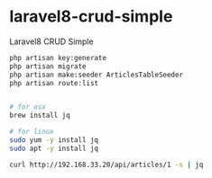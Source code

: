 # laravel8-crud-simple

Laravel8 CRUD Simple

```bash
php artisan key:generate
php artisan migrate
php artisan make:seeder ArticlesTableSeeder
php artisan route:list


# for osx
brew install jq

# for linux
sudo yum -y install jq
sudo apt -y install jq

curl http://192.168.33.20/api/articles/1 -s | jq
```
